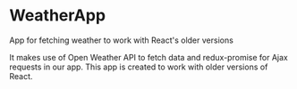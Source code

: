 # WeatherApp
App for fetching weather to work with React's older versions

It makes use of Open Weather API to fetch data and redux-promise for Ajax requests in our app. This app is created to work with older versions of React.
